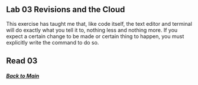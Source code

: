 ## Lab 03 Revisions and the Cloud

This exercise has taught me that, like code itself, the text editor and terminal will do exactly what you tell it to, nothing less and nothing more.  If you expect a certain change to be made or certain thing to happen, you must explicitly write the command to do so.


## Read 03






##### [Back to Main](README.md)